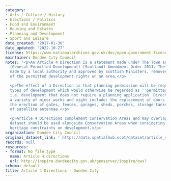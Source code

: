 ```yaml
---
category:
- Arts / Culture / History
- Elections / Politics
- Food and Environment
- Housing and Estates
- Planning and Development
- Sport and Leisure
date_created: '2017-01-30'
date_updated: '2022-10-27'
license: https://www.nationalarchives.gov.uk/doc/open-government-licence/version/3/
maintainer: Dundee City Council
notes: '<p>An Article 4 Direction is a statement made under The Town and Country Planning
  (General Permitted Development) (Scotland) Amendment Order 2011. The Direction,
  made by a local authority and approved by Scottish Ministers, removes all or some
  of the permitted development rights on an area.</p>

  <p>The effect of a Direction is that planning permission will be required for specific
  types of development which would otherwise be regarded as ''permitted development'',
  i.e. development that does not require a planning application. Directions can cover
  a variety of minor works and might include: the replacement of doors and windows,
  the erection of gates, fences, garages, sheds, porches, storage tanks or the installation
  of satellite antennae.</p>

  <p>Article 4 Directions complement Conservation Areas and may overlap these. This
  dataset should be used alongside Conservation Areas when considering built environment
  heritage constraints on development.</p>'
organization: Dundee City Council
original_dataset_link: ' https://data.spatialhub.scot/dataset/article_4_directions-dc'
records: null
resources:
- format: No file type
  name: Article 4 directions
  url: http://inspire.dundeecity.gov.uk/geoserver/inspire/ows?
schema: default
title: Article 4 Directions - Dundee City
---
```

